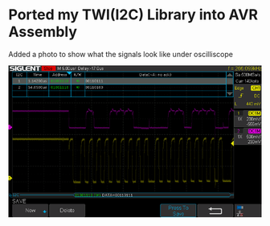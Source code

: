 # Ported my TWI(I2C) Library into AVR Assembly

Added a photo to show what the signals look like under oscilliscope

![view](signal_analysis.bmp)
